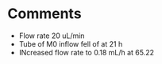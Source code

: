 # Comments

- Flow rate 20 uL/min
- Tube of M0 inflow fell of at 21 h
- INcreased flow rate to 0.18 mL/h at 65.22

